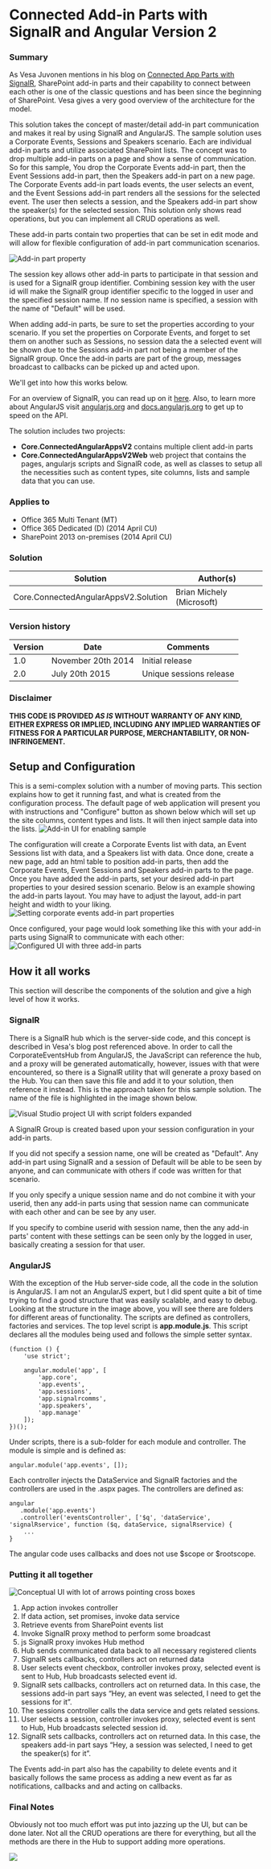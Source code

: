 # Connected Add-in Parts with SignalR and Angular Version 2 #

### Summary ###
As Vesa Juvonen mentions in his blog on [Connected App Parts with SignalR](http://blogs.msdn.com/b/vesku/archive/2014/05/14/connected-sharepoint-app-parts-with-signalr.aspx), SharePoint add-in parts and their capability to connect between each other  is one of the classic questions and has been since the beginning of SharePoint. Vesa gives a very good overview of the architecture for the model.

This solution takes the concept of master/detail add-in part communication and makes it real by using SignalR and AngularJS. The sample solution uses a Corporate Events, Sessions and Speakers scenario. Each are individual add-in parts and utilize associated SharePoint lists. The concept was to drop multiple add-in parts on a page and show a sense of communication. So for this sample, You drop the Corporate Events add-in part, then the Event Sessions add-in part, then the Speakers add-in part on a new page. The Corporate Events add-in part loads events, the user selects an event, and the Event Sessions add-in part renders all the sessions for the selected event. The user then selects a session, and the Speakers add-in part show the speaker(s) for the selected session. This solution only shows read operations, but you can implement all CRUD operations as well.

These add-in parts contain two properties that can be set in edit mode and will allow for flexible configuration of add-in part communication scenarios.

![Add-in part property](http://i.imgur.com/gg6fQGq.jpg) 

The session key allows other add-in parts to participate in that session and is used for a SignalR group identifier. Combining session key with the user id will make the SignalR group identifier specific to the logged in user and the specified session name. If no session name is specified, a session with the name of "Default" will be used.

When adding add-in parts, be sure to set the properties according to your scenario. If you set the properties on Corporate Events, and forget to set them on another such as Sessions, no session data the a selected event will be shown due to the Sessions add-in part not being a member of the SignalR group. Once the add-in parts are part of the group, messages broadcast to callbacks can be picked up and acted upon.


We'll get into how this works below.


For an overview of SignalR, you can read up on it [here](http://www.asp.net/signalr/overview/getting-started/introduction-to-signalr). Also, to learn more about AngularJS visit [angularjs.org](http://www.angularjs.org) and [docs.angularjs.org](http://docs.angularjs.org) to get up to speed on the API.

The solution includes two projects:

- **Core.ConnectedAngularAppsV2** contains multiple client add-in parts
- **Core.ConnectedAngularAppsV2Web** web project that contains the pages, angularjs scripts and SignalR code, as well as classes to setup all the necessities such as content types, site columns, lists and sample data that you can use.

### Applies to ###
-  Office 365 Multi Tenant (MT)
-  Office 365 Dedicated (D) (2014 April CU)
-  SharePoint 2013 on-premises (2014 April CU)

### Solution ###
Solution | Author(s)
---------|----------
Core.ConnectedAngularAppsV2.Solution | Brian Michely (Microsoft)

### Version history ###
Version  | Date | Comments
---------| -----| --------
1.0  | November 20th 2014 | Initial release
2.0  | July 20th 2015  | Unique sessions release

### Disclaimer ###
**THIS CODE IS PROVIDED *AS IS* WITHOUT WARRANTY OF ANY KIND, EITHER EXPRESS OR IMPLIED, INCLUDING ANY IMPLIED WARRANTIES OF FITNESS FOR A PARTICULAR PURPOSE, MERCHANTABILITY, OR NON-INFRINGEMENT.**

## Setup and Configuration ##
This is a semi-complex solution with a number of moving parts. This section explains how to get it running fast, and what is created from the configuration process. The default page of web application will present you with instructions and "Configure" button as shown below which will set up the site columns, content types and lists. It will then inject sample data into the lists.
![Add-in UI for enabling sample](http://i.imgur.com/ONIhhoW.jpg)

The configuration will create a Corporate Events list with data, an Event Sessions list with data, and a Speakers list with data. Once done, create a new page, add an html table to position add-in parts, then add the Corporate Events, Event Sessions and Speakers add-in parts to the page. Once you have added the add-in parts, set your desired add-in part properties to your desired session scenario. Below is an example showing the add-in parts layout. You may have to adjust the layout, add-in part height and width to your liking.
![Setting corporate events add-in part properties](http://i.imgur.com/xNHjUgc.jpg)

Once configured, your page would look something like this with your add-in parts using SignalR to communicate with each other:
![Configured UI with three add-in parts](http://i.imgur.com/jxWAc86.jpg)

## How it all works ##
This section will describe the components of the solution and give a high level of how it works.

### SignalR ###
There is a SignalR hub which is the server-side code, and this concept is described in Vesa's blog post referenced above. In order to call the CorporateEventsHub from AngularJS, the JavaScript can reference the hub, and a proxy will be generated automatically, however, issues with that were encountered, so there is a SignalR utility that will generate a proxy based on the Hub. You can then save this file and add it to your solution, then reference it instead. This is the approach taken for this sample solution. The name of the file is highlighted in the image shown below.

![Visual Studio project UI with script folders expanded](http://i.imgur.com/7xzdI3F.png)

A SignalR Group is created based upon your session configuration in your add-in parts. 

If you did not specify a session name, one will be created as "Default". Any add-in part using SignalR and a session of Default will be able to be seen by anyone, and can communicate with others if code was written for that scenario.

If you only specify a unique session name and do not combine it with your userid, then any add-in parts using that session name can communicate with each other and can be see by any user.

If you specify to combine userid with session name, then the any add-in parts' content with these settings can be seen only by the logged in user, basically creating a session for that user.

### AngularJS ###
With the exception of the Hub server-side code, all the code in the solution is AngularJS. I am not an AngularJS expert, but I did spent quite a bit of time trying to find a good structure that was easily scalable, and easy to debug. Looking at the structure in the image above, you will see there are folders for different areas of functionality. The scripts are defined as controllers, factories and services. The top level script is **app.module.js**. This script declares all the modules being used and follows the simple setter syntax.

    (function () {
    	'use strict';
    
    	angular.module('app', [
    		'app.core',
    		'app.events',
    		'app.sessions',
    		'app.signalrcomms',
    		'app.speakers',
    		'app.manage'
    	]);
    })();
    
Under scripts, there is a sub-folder for each module and controller. The module is simple and is defined as:
        
    angular.module('app.events', []);
    
Each controller injects the DataService and  SignalR factories and the controllers are used in the .aspx pages. The controllers are defined as:

    angular
       .module('app.events')
       .controller('eventsController', ['$q', 'dataService', 'signalRservice', function ($q, dataService, signalRservice) {
    	...
    }

The angular code uses callbacks and does not use $scope or $rootscope. 

### Putting it all together ###

![Conceptual UI with lot of arrows pointing cross boxes](http://i.imgur.com/htNrj4J.png)

1. App action invokes controller
2. If data action, set promises, invoke data service
3. Retrieve events from SharePoint events list
4. Invoke SignalR proxy method to perform some broadcast
5. js SignalR proxy invokes Hub method
6. Hub sends communicated data back to all necessary registered clients
7. SignalR sets callbacks, controllers act on returned data
8. User selects event checkbox, controller invokes proxy, selected event is sent to Hub, Hub broadcasts selected event id.
9. SignalR sets callbacks, controllers act on returned data. In this case, the sessions add-in part says “Hey, an event was selected, I need to get the sessions for it”.
10. The sessions controller calls the data service and gets related sessions.
11. User selects a session, controller invokes proxy, selected event is sent to Hub, Hub broadcasts selected session id.
12. SignalR sets callbacks, controllers act on returned data. In this case, the speakers add-in part says “Hey, a session was selected, I need to get the speaker(s) for it”.

The Events add-in part also has the capability to delete events and it basically follows the same process as adding a new event as far as notifications, callbacks and and acting on callbacks.

### Final Notes ###
Obviously not too much effort was put into jazzing up the UI, but can be done later.
Not all the CRUD operations are there for everything, but all the methods are there in the Hub to support adding more operations.

<img src="https://telemetry.sharepointpnp.com/pnp/solutions/Core.ConnectedAngularAppsV2" />